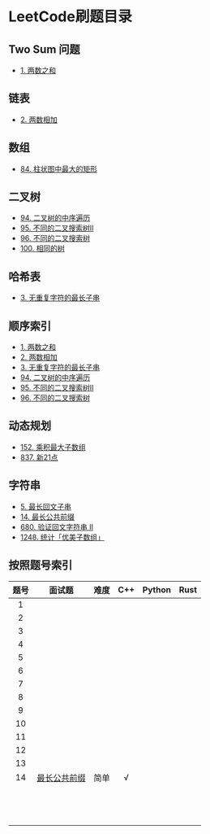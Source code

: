 # LeetCode刷题目录

## Two Sum 问题

- [1. 两数之和](./1_Two_Sum.md)

## 链表

- [2. 两数相加](./2_Add_Two_Numbers.md)

## 数组

- [84. 柱状图中最大的矩形](./84_largestRectangleArea.md)

## 二叉树

- [94. 二叉树的中序遍历](./94_Binary_Tree_Inorder_Traversal.md)
- [95. 不同的二叉搜索树II](./95_Unique_Binary_Search_Trees_II.md)  
- [96. 不同的二叉搜索树](./96_Unique_Binary_Search_Trees.md)
- [100. 相同的树](./100_isSameTree.md)

## 哈希表

- [3. 无重复字符的最长子串](./3_Longest_Substring_Without_Repeating_Characters.md)

## 顺序索引

- [1. 两数之和](./1_Two_Sum.md)
- [2. 两数相加](./2_Add_Two_Numbers.md)
- [3. 无重复字符的最长子串](./3_Longest_Substring_Without_Repeating_Characters.md)
- [94. 二叉树的中序遍历](./94_Binary_Tree_Inorder_Traversal.md)  
- [95. 不同的二叉搜索树II](./95_Unique_Binary_Search_Trees_II.md)
- [96. 不同的二叉搜索树](./96_Unique_Binary_Search_Trees.md)

## 动态规划

- [152. 乘积最大子数组](./152_maxProduct.md)
- [837. 新21点](./837_new21Game.md)

## 字符串

- [5. 最长回文子串](./5_longestPalindrome.md)
- [14. 最长公共前缀](./14_Longest_Common_Prefix.md)
- [680. 验证回文字符串 II](./680_validPalindrome.md)
- [1248. 统计「优美子数组」](./1248_numberOfSubarrays.md)

## 按照题号索引

|题号|面试题|难度|C++|Python|Rust|
|:-:|:-:|:-:|:-:|:-:|:-:|
|1||||||
|2||||||
|3||||||
|4||||||
|5||||||
|6||||||
|7||||||
|8||||||
|9||||||
|10||||||
|11||||||
|12||||||
|13||||||
|14|[最长公共前缀](./14_Longest_Common_Prefix.md)|简单|√|||
|||||||
|||||||
|||||||
|||||||
|||||||
|||||||
|||||||
|||||||
|||||||
|||||||
|||||||
|||||||
|||||||
